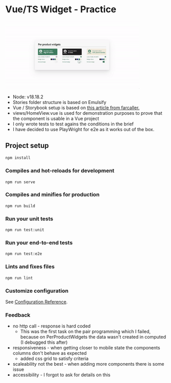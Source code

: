 # Vue/TS Widget - Practice

<img width="420px" src="./preview.gif" />

 - Node: v18.18.2              
 - Stories folder structure is based on Emulsify    
 - Vue / Storybook setup is based on [this article from farcaller.](https://farcaller.medium.com/vue-storybook-typescript-starting-a-new-project-with-best-practices-in-mind-3fc7b3ceae4e)    
 - views/HomeView.vue is used for demonstration purposes to prove that the component is usable in a Vue project
 - I only wrote tests to test agains the conditions in the brief
 - I have decided to use PlayWright for e2e as it works out of the box. 


## Project setup
```
npm install
```

### Compiles and hot-reloads for development
```
npm run serve
```

### Compiles and minifies for production
```
npm run build
```

### Run your unit tests
```
npm run test:unit
```

### Run your end-to-end tests
```
npm run test:e2e
```

### Lints and fixes files
```
npm run lint
```

### Customize configuration
See [Configuration Reference](https://cli.vuejs.org/config/).


### Feedback
 - no http call - response is hard coded
    - This was the first task on the pair programming which I failed, because on PerProductWidgets the data wasn't created in computed (I debugged this after)
 - responsiveness - when getting closer to mobile state the components columns don't behave as expected
    - added css grid to satisfy criteria 
 - scaleability not the best - when adding more components there is some issue
 - accessibility - I forgot to ask for details on this

